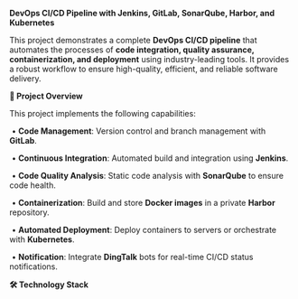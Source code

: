**DevOps CI/CD Pipeline with Jenkins, GitLab, SonarQube, Harbor, and Kubernetes**

This project demonstrates a complete **DevOps CI/CD pipeline** that automates the processes of **code integration, quality assurance, containerization, and deployment** using industry-leading tools. It provides a robust workflow to ensure high-quality, efficient, and reliable software delivery.



**🚀 Project Overview**

This project implements the following capabilities:

​	•	**Code Management**: Version control and branch management with **GitLab**.

​	•	**Continuous Integration**: Automated build and integration using **Jenkins**.

​	•	**Code Quality Analysis**: Static code analysis with **SonarQube** to ensure code health.

​	•	**Containerization**: Build and store **Docker images** in a private **Harbor** repository.

​	•	**Automated Deployment**: Deploy containers to servers or orchestrate with **Kubernetes**.

​	•	**Notification**: Integrate **DingTalk** bots for real-time CI/CD status notifications.



**🛠️ Technology Stack**


